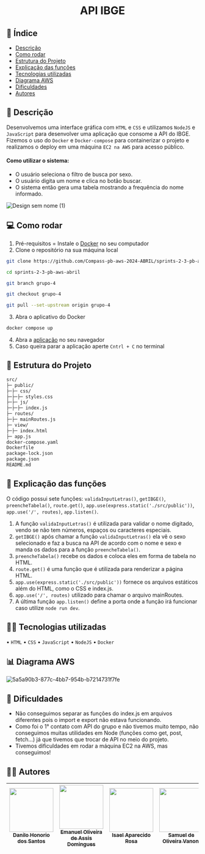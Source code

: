 <h1 align="center">API IBGE</h1>
 
## :pushpin: Índice
 
- [Descrição](#bookmark_tabs-descrição)
- [Como rodar](#computer-como-rodar)
- [Estrutura do Projeto](#-estrutura-do-projeto)
- [Explicação das funções](#newspaper-explicação-das-funções)
- [Tecnologias utilizadas](#-tecnologias-utilizadas)
- [Diagrama AWS](#bar_chart-diagrama-aws)
- [Dificuldades](#anger-dificuldades)
- [Autores](#-autores)
 

 
## :bookmark_tabs: Descrição
 
Desenvolvemos uma interface gráfica com `HTML` e `CSS` e utilizamos `NodeJS` e `JavaScript` para desenvolver uma aplicação que consome a API do IBGE. Fizemos o uso do `Docker` e `Docker-compose` para containerizar o projeto e realizamos o deploy em uma máquina `EC2 na AWS` para acesso público.
 
#### Como utilizar o sistema:
 
- O usuário seleciona o filtro de busca por sexo.
- O usuário digita um nome e clica no botão buscar.
- O sistema então gera uma tabela mostrando a frequência do nome informado.
 
![Design sem nome (1)](https://github.com/Compass-pb-aws-2024-ABRIL/sprints-2-3-pb-aws-abril/assets/123120658/0038e72e-a5ce-42c6-9aaa-3b7bc59511af)
 
## :computer: Como rodar
1. Pré-requisitos = Instale o [Docker](https://docs.docker.com/desktop/install/windows-install/) no seu computador
2. Clone o repositório na sua máquina local
```bash
git clone https://github.com/Compass-pb-aws-2024-ABRIL/sprints-2-3-pb-aws-abril.git
```

```bash
cd sprints-2-3-pb-aws-abril
```

```bash
git branch grupo-4
```

```bash
git checkout grupo-4
```

```bash
git pull --set-upstream origin grupo-4
```

3. Abra o aplicativo do Docker
```bash
docker compose up
```

4. Abra a [aplicação](http://localhost:80/) no seu navegador
5. Caso queira parar a aplicação aperte `Cntrl + C` no terminal
 
## 📂 Estrutura do Projeto
 
```bash
src/
├─ public/
├─├─ css/
├─├─├─ styles.css
├─├─ js/
├─├─├─ index.js
├─ routes/
├─├─ mainRoutes.js
├─ view/
├─├─ index.html
├─ app.js
docker-compose.yaml
Dockerfile
package-lock.json
package.json
README.md
```

 
## :newspaper: Explicação das funções
O código possui sete funções: `validaInputLetras()`, `getIBGE()`, `preencheTabela()`, `route.get()`, `app.use(express.static('./src/public'))`, `app.use('/', routes)`, `app.listen()`.
1. A função `validaInputLetras()` é utilizada para validar o nome digitado, vendo se não tem números, espaços ou caracteres especiais.
2. `getIBGE()` após chamar a função `validaInputLetras()` ela vê o sexo selecionado e faz a busca na API de acordo com o nome e sexo e manda os dados para a função `preencheTabela()`.
3. `preencheTabela()` recebe os dados e coloca eles em forma de tabela no HTML.
4. `route.get()` é uma função que é utilizada para renderizar a página HTML.
5. `app.use(express.static('./src/public'))` fornece os arquivos estáticos além do HTML, como o CSS e index.js.
6. `app.use('/', routes)` utilizado para chamar o arquivo mainRoutes.
7. A última função `app.listen()` define a porta onde a função irá funcionar caso utilize `node run dev`.
 
## ‍👨‍💻 Tecnologias utilizadas
 
• `HTML`
• `CSS`
• `JavaScript`
• `NodeJS`
• `Docker`
 
## :bar_chart: Diagrama AWS
![5a5a90b3-877c-4bb7-954b-b7214731f7fe](https://github.com/Compass-pb-aws-2024-ABRIL/sprints-2-3-pb-aws-abril/assets/123120658/bf11b947-7760-41aa-a3e2-fbfcc39e3f92)
 
## :anger: Dificuldades
- Não conseguimos separar as funções do index.js em arquivos diferentes pois o import e export não estava funcionando.
- Como foi o 1° contato com API do grupo e não tivemos muito tempo, não conseguimos muitas utilidades em Node (funções como get, post, fetch...) já que tivemos que trocar de API no meio do projeto.
- Tivemos dificuldades em rodar a máquina EC2 na AWS, mas conseguimos!
 
## ✍🏻 Autores
 
| [<img loading="lazy" src="https://avatars.githubusercontent.com/u/117547163?v=4" width=115><br><sub>Danilo Honorio dos Santos</sub>](https://github.com/DaniloHSantos) |  [<img loading="lazy" src="https://avatars.githubusercontent.com/u/150451502?v=4" width=115><br><sub>Emanuel Oliveira de Assis Domingues</sub>](https://github.com/emanuel-oliveirad) |  [<img loading="lazy" src="https://avatars.githubusercontent.com/u/165322143?v=4" width=115><br><sub>Isael Aparecido Rosa</sub>](https://github.com/IsaelRosa) | [<img loading="lazy" src="https://avatars.githubusercontent.com/u/123120658?v=4" width=115><br><sub>Samuel de Oliveira Vanoni</sub>](https://github.com/SamuVanoni)
| :---: | :---: | :---: | :---: |
